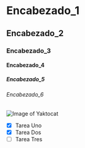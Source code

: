 # Encabezado_1
## Encabezado_2
### Encabezado_3
#### Encabezado_4
##### Encabezado_5
###### Encabezado_6


![Image of Yaktocat](https://octodex.github.com/images/yaktocat.png)


- [x] Tarea Uno
- [x] Tarea Dos
- [ ] Tarea Tres
